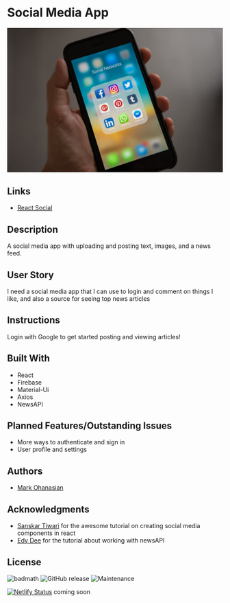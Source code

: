 # Social Media App
![Git Good Website Image](/public/pexels-photo-607812.jpeg)

## Links
* [React Social](https://social-media-app-mso.web.app/)

## Description
A social media app with uploading and posting text, images, and a news feed.

## User Story
I need a social media app that I can use to login and comment on things I like, and also a source for seeing top news articles

## Instructions
Login with Google to get started posting and viewing articles!

## Built With
* React
* Firebase
* Material-Ui
* Axios
* NewsAPI

## Planned Features/Outstanding Issues
* More ways to authenticate and sign in
* User profile and settings 

## Authors
* [Mark Ohanasian](https://github.com/markohanesian) 

## Acknowledgments
* [Sanskar Tiwari](https://www.youtube.com/channel/UCsPdgUIoOBTBI1UmulW1pdw) for the awesome tutorial on creating social media components in react
* [Edy Dee](https://www.youtube.com/channel/UCzmMUJz2Q1fOYD_ltuMWaRQ) for the tutorial about working with newsAPI

## License
![badmath](https://img.shields.io/github/languages/top/nielsenjared/badmath)
![GitHub release](https://img.shields.io/github/v/release/markohanesian/Burger-Logger)
![Maintenance](https://img.shields.io/badge/Maintained%3F-yes-green.svg)



[![Netlify Status](https://api.netlify.com/api/v1/badges/0c7ff7fe-2af1-4af5-8481-7a5ff9f25a10/deploy-status)](https://app.netlify.com/sites/armenian-names/deploys) coming soon
